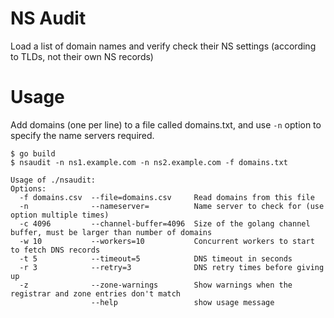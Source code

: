 NS Audit
=======

Load a list of domain names and verify check their NS settings (according to TLDs, not their own NS records)

Usage
=====

Add domains (one per line) to a file called domains.txt, and use `-n` option to specify the name servers required.

```
$ go build
$ nsaudit -n ns1.example.com -n ns2.example.com -f domains.txt
```

```
Usage of ./nsaudit:
Options:
  -f domains.csv  --file=domains.csv     Read domains from this file
  -n              --nameserver=          Name server to check for (use option multiple times)
  -c 4096         --channel-buffer=4096  Size of the golang channel buffer, must be larger than number of domains
  -w 10           --workers=10           Concurrent workers to start to fetch DNS records
  -t 5            --timeout=5            DNS timeout in seconds
  -r 3            --retry=3              DNS retry times before giving up
  -z              --zone-warnings        Show warnings when the registrar and zone entries don't match
                  --help                 show usage message
```
